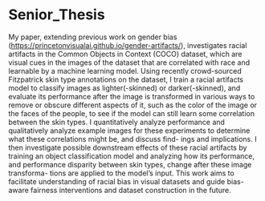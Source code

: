 # Senior_Thesis
My paper, extending previous work on gender bias (https://princetonvisualai.github.io/gender-artifacts/), investigates racial artifacts in the
Common Objects in Context (COCO) dataset, which are visual cues in the images of
the dataset that are correlated with race and learnable by a machine learning model.
Using recently crowd-sourced Fitzpatrick skin type annotations on the dataset, I train
a racial artifacts model to classify images as lighter(-skinned) or darker(-skinned),
and evaluate its performance after the image is transformed in various ways to remove
or obscure different aspects of it, such as the color of the image or the faces of the
people, to see if the model can still learn some correlation between the skin types.
I quantitatively analyze performance and qualitatively analyze example images for
these experiments to determine what these correlations might be, and discuss find-
ings and implications. I then investigate possible downstream effects of these racial
artifacts by training an object classification model and analyzing how its performance,
and performance disparity between skin types, change after these image transforma-
tions are applied to the model’s input. This work aims to facilitate understanding of
racial bias in visual datasets and guide bias-aware fairness interventions and dataset
construction in the future.
